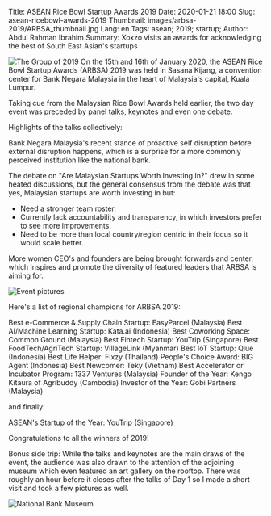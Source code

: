 Title: ASEAN Rice Bowl Startup Awards 2019
Date: 2020-01-21 18:00
Slug: asean-ricebowl-awards-2019
Thumbnail: images/arbsa-2019/ARBSA_thumbnail.jpg 
Lang: en
Tags: asean; 2019; startup;
Author: Abdul Rahman Ibrahim
Summary: Xoxzo visits an awards for acknowledging the best of South East Asian's startups

![The Group of 2019](/images/arbsa-2019/asean/group.jpg)
On the 15th and 16th of January 2020, the ASEAN Rice Bowl Startup Awards (ARBSA) 2019 was held in Sasana Kijang, a convention center for Bank Negara Malaysia in the heart of Malaysia's capital, Kuala Lumpur.

Taking cue from the Malaysian Rice Bowl Awards held earlier, the two day event was preceded by panel talks, keynotes and even one debate. 

Highlights of the talks collectively:

Bank Negara Malaysia's recent stance of proactive self disruption before external disruption happens, which is a surprise for a more commonly perceived institution like the national bank.

The debate on "Are Malaysian Startups Worth Investing In?" drew in some heated discussions, but the general consensus from the debate was that yes, Malaysian startups are worth investing in but:
- Need a stronger team roster.
- Currently lack accountability and transparency, in which investors prefer to see more improvements.
- Need to be more than local country/region centric in their focus so it would scale better.

More women CEO's and founders are being brought forwards and center, which inspires and promote the diversity of featured leaders that ARBSA is aiming for.

![Event pictures](/images/asean/arbsacollage.jpg)

Here's a list of regional champions for ARBSA 2019:

Best e-Commerce & Supply Chain Startup: EasyParcel (Malaysia)
Best AI/Machine Learning Startup: Kata.ai (Indonesia)
Best Coworking Space: Common Ground (Malaysia)
Best Fintech Startup: YouTrip (Singapore)
Best FoodTech/AgriTech Startup: VillageLink (Myanmar)
Best IoT Startup: Qlue (Indonesia)
Best Life Helper: Fixzy (Thailand)
People's Choice Award: BIG Agent (Indonesia)
Best Newcomer: Teky (Vietnam)
Best Accelerator or Incubator Program: 1337 Ventures (Malaysia)
Founder of the Year: Kengo Kitaura of Agribuddy (Cambodia)
Investor of the Year: Gobi Partners (Malaysia)

and finally:

ASEAN's Startup of the Year: YouTrip (Singapore)

Congratulations to all the winners of 2019!

Bonus side trip:
While the talks and keynotes are the main draws of the event, the audience was also drawn to the attention of the adjoining museum which even featured an art gallery on the rooftop. There was roughly an hour before it closes after the talks of Day 1 so I made a short visit and took a few pictures as well.

![National Bank Museum](/images/asean/museumcollage.jpg)
